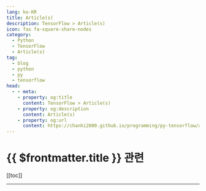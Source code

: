 ```yaml
---
lang: ko-KR
title: Article(s)
description: TensorFlow > Article(s)
icon: fas fa-square-share-nodes
category: 
  - Python
  - TensorFlow
  - Article(s)
tag: 
  - blog
  - python
  - py
  - tensorflow
head:
  - - meta:
    - property: og:title
      content: TensorFlow > Article(s)
    - property: og:description
      content: Article(s)
    - property: og:url
      content: https://chanhi2000.github.io/programming/py-tensorflow/articles/
---
```


# {{ $frontmatter.title }} 관련

[[toc]]

---

<TagLinks />